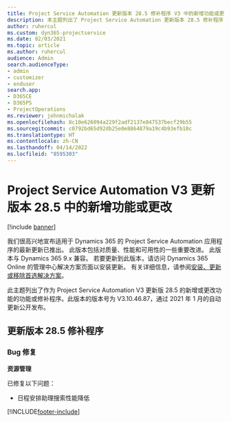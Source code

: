 ```yaml
---
title: Project Service Automation 更新版本 28.5 修补程序 V3 中的新增功能或更改
description: 本主题列出了 Project Service Automation 更新版本 28.5 修补程序 V3 中推出的功能和修复。
author: ruhercul
ms.custom: dyn365-projectservice
ms.date: 02/03/2021
ms.topic: article
ms.author: ruhercul
audience: Admin
search.audienceType:
- admin
- customizer
- enduser
search.app:
- D365CE
- D365PS
- ProjectOperations
ms.reviewer: johnmichalak
ms.openlocfilehash: 8c10e626094a229f2adf2137e847537becf29b55
ms.sourcegitcommit: c0792bd65d92db25e0e8864879a19c4b93efb10c
ms.translationtype: HT
ms.contentlocale: zh-CN
ms.lasthandoff: 04/14/2022
ms.locfileid: "8595303"
---
```

# <a name="whats-new-or-changed-in-project-service-automation-update-release-285-v3"></a>Project Service Automation V3 更新版本 28.5 中的新增功能或更改

[!include [banner](../includes/psa-now-project-operations.md)]

我们很高兴地宣布适用于 Dynamics 365 的 Project Service Automation 应用程序的最新更新已推出。 此版本包括对质量、性能和可用性的一些重要改进。 此版本与 Dynamics 365 9.x 兼容。 若要更新到此版本，请访问 Dynamics 365 Online 的管理中心解决方案页面以安装更新。 有关详细信息，请参阅[安装、更新或移除首选解决方案](/power-platform/admin/install-remove-preferred-solution)。

此主题列出了作为 Project Service Automation V3 更新版 28.5 的新增或更改功能的功能或修补程序。此版本的版本号为 V3.10.46.87，通过 2021 年 1 月的自动更新公开发布。

## <a name="update-release-285-hotfix"></a>更新版本 28.5 修补程序

### <a name="bug-fixes"></a>Bug 修复

**资源管理**

已修复以下问题：

- 日程安排助理搜索性能降低



[!INCLUDE[footer-include](../includes/footer-banner.md)]
